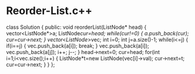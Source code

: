 # Reorder-List.c++


class Solution 
{
public:
    void reorderList(ListNode* head)
     {  
        vector<ListNode*>a;
        ListNode*cur=head;
        while(cur!=0)
        {
            a.push_back(cur);
            cur=cur->next;
        }
        vector<ListNode*>vec;
        int i=0;
        int j=a.size()-1;
        while(i<=j)
        {
            if(i==j)
            {
                vec.push_back(a[i]);
                break;
            }
            vec.push_back(a[i]);
            vec.push_back(a[j]);
            i++;
            j--;
        }
        head->next=0;
        cur=head;
        for(int i=1;i<vec.size();i++)
        {
            ListNode*t=new ListNode(vec[i]->val);
            cur->next=t;
            cur=cur->next;
        }
    }
};

